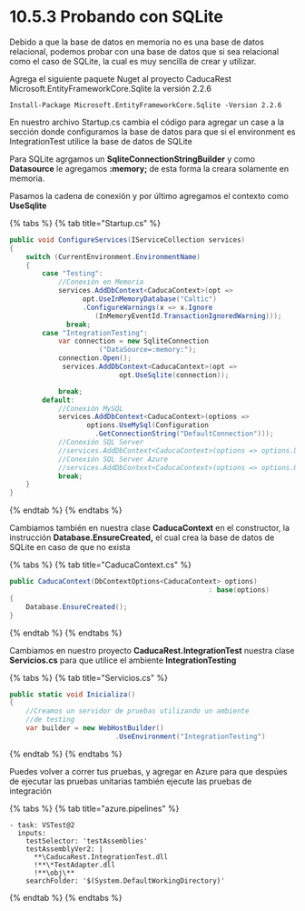 # 10.5.3 Probando con SQLite

Debido a que la base de datos en memoria no es una base de datos relacional, podemos probar con una base de datos que si sea relacional como el caso de SQLite, la cual es muy sencilla de crear y utilizar.

Agrega el siguiente paquete Nuget al proyecto CaducaRest Microsoft.EntityFrameworkCore.Sqlite la versión 2.2.6

```text
Install-Package Microsoft.EntityFrameworkCore.Sqlite -Version 2.2.6
```

En nuestro archivo Startup.cs cambia el código para agregar un case a la sección donde configuramos la base de datos para que si el environment es IntegrationTest utilice la base de datos de SQLite

Para SQLite agrgamos un **SqliteConnectionStringBuilder** y como **Datasource** le agregamos **:memory;** de esta forma la creara solamente en memoria.

Pasamos la cadena de conexión y por último agregamos el contexto como **UseSqlite**

{% tabs %}
{% tab title="Startup.cs" %}
```csharp
public void ConfigureServices(IServiceCollection services)
{
    switch (CurrentEnvironment.EnvironmentName)
    {
        case "Testing":
            //Conexión en Memoria
            services.AddDbContext<CaducaContext>(opt => 
                  opt.UseInMemoryDatabase("Caltic")
                  .ConfigureWarnings(x => x.Ignore
                     (InMemoryEventId.TransactionIgnoredWarning)));
              break;
        case "IntegrationTesting":
            var connection = new SqliteConnection
                      ("DataSource=:memory:");
            connection.Open();
             services.AddDbContext<CaducaContext>(opt => 
                           opt.UseSqlite(connection));

            break;
        default:
            //Conexión MySQL
            services.AddDbContext<CaducaContext>(options => 
                   options.UseMySql(Configuration
                     .GetConnectionString("DefaultConnection")));
            //Conexión SQL Server
            //services.AddDbContext<CaducaContext>(options => options.UseSqlServer(Configuration.GetConnectionString("SQLServerConnection")));
            //Conexión SQL Server Azure
            //services.AddDbContext<CaducaContext>(options => options.UseSqlServer(Configuration.GetConnectionString("AzureSQLConnection")));
            break;
    }
}
```
{% endtab %}
{% endtabs %}

Cambiamos también en nuestra clase **CaducaContext** en el constructor, la instrucción **Database.EnsureCreated,** el cual crea la base de datos de SQLite en caso de que no exista

{% tabs %}
{% tab title="CaducaContext.cs" %}
```csharp
public CaducaContext(DbContextOptions<CaducaContext> options) 
                                                 : base(options)
{
    Database.EnsureCreated();
}
```
{% endtab %}
{% endtabs %}

Cambiamos en nuestro proyecto **CaducaRest.IntegrationTest** nuestra clase **Servicios.cs** para que utilice el ambiente **IntegrationTesting**

{% tabs %}
{% tab title="Servicios.cs" %}
```csharp
public static void Inicializa()
{
    //Creamos un servidor de pruebas utilizando un ambiente
    //de testing
    var builder = new WebHostBuilder()
                          .UseEnvironment("IntegrationTesting")
```
{% endtab %}
{% endtabs %}

Puedes volver a correr tus pruebas, y agregar en Azure para que despúes de ejecutar las pruebas unitarias también ejecute las pruebas de integración

{% tabs %}
{% tab title="azure.pipelines" %}
```text
- task: VSTest@2
  inputs:
    testSelector: 'testAssemblies'
    testAssemblyVer2: |
      **\CaducaRest.IntegrationTest.dll
      !**\*TestAdapter.dll
      !**\obj\**
    searchFolder: '$(System.DefaultWorkingDirectory)'
```
{% endtab %}
{% endtabs %}

